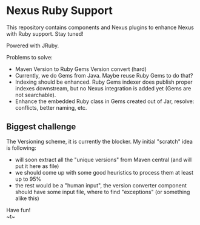 Nexus Ruby Support
==================

This repository contains components and Nexus plugins to enhance Nexus with Ruby support. Stay tuned!

Powered with JRuby.

Problems to solve:

 * Maven Version to Ruby Gems Version convert (hard)
 * Currently, we do Gems from Java. Maybe reuse Ruby Gems to do that?
 * Indexing should be enhanced. Ruby Gems indexer does publish proper indexes downstream, but no Nexus integration is added yet (Gems are not searchable).
 * Enhance the embedded Ruby class in Gems created out of Jar, resolve: conflicts, better naming, etc.

Biggest challenge
-----------------

The Versioning scheme, it is currently the blocker. My initial "scratch" idea is following:

 * will soon extract all the "unique versions" from Maven central (and will put it here as file)
 * we should come up with some good heuristics to process them at least up to 95%
 * the rest would be a "human input", the version converter component should have some input file, where to find "exceptions" (or something alike this)

Have fun!  
~t~
